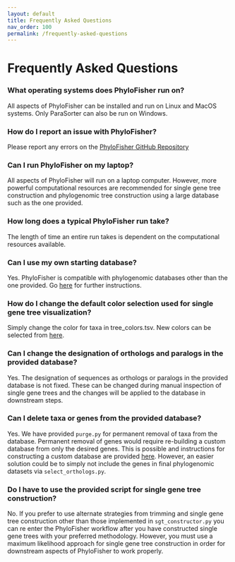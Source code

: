 ```yaml
---
layout: default
title: Frequently Asked Questions
nav_order: 100
permalink: /frequently-asked-questions
---
```


# Frequently Asked Questions

### What operating systems does PhyloFisher run on?
All aspects of PhyloFisher can be installed and run on Linux and MacOS systems. Only ParaSorter can also be run on Windows.

### How do I report an issue with PhyloFisher?
Please report any errors on the [PhyloFisher GitHub Repository](https://github.com/TheBrownLab/PhyloFisher)

### Can I run PhyloFisher on my laptop?
All aspects of PhyloFisher will run on a laptop computer. However, more powerful computational resources are recommended for single gene tree construction and phylogenomic tree construction using a large database such as the one provided.

### How long does a typical PhyloFisher run take?
The length of time an entire run takes is dependent on the computational resources available.

### Can I use my own starting database?
Yes. PhyloFisher is compatible with phylogenomic databases other than the one provided. Go [here](https://thebrownlab.github.io/phylofisher-pages/getting-started/custom-database-prep/) for further instructions.

### How do I change the default color selection used for single gene tree visualization?
Simply change the color for taxa in tree_colors.tsv. New colors can be selected from [here](https://amoeba.msstate.edu/phylofisher/pdfs/svgcolors.pdf).

### Can I change the designation of orthologs and paralogs in the provided database?
Yes. The designation of sequences as orthologs or paralogs in the provided database is not fixed. These can be changed during manual inspection of single gene trees and the changes will be applied to the database in downstream steps.

### Can I delete taxa or genes from the provided database?
Yes. We have provided `purge.py` for permanent removal of taxa from the database. Permanent removal of genes would require re-building a custom database from only the desired genes. This is possible and instructions for constructing a custom database are provided [here](https://thebrownlab.github.io/phylofisher-pages/getting-started/custom-database-prep/). However, an easier solution could be to
simply not include the genes in final phylogenomic datasets via `select_orthologs.py`.

### Do I have to use the provided script for single gene tree construction?
No. If you prefer to use alternate strategies from trimming and single gene tree construction other than those implemented in `sgt_constructor.py` you can re enter the PhyloFisher workflow after you have constructed single gene trees with your preferred methodology. However, you must use a maximum likelihood approach for single gene tree construction in order for downstream aspects of PhyloFisher to work properly.